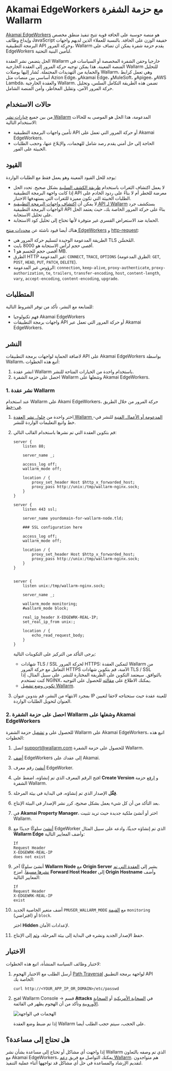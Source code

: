 [وثائق-الهجمات-ptrav]:                ../../attacks-vulns-list.md#path-traversal
[صورة-الهجمات-في-واجهة-المستخدم]:              ../../images/admin-guides/test-attacks-quickstart-sqli-xss.png

# Akamai EdgeWorkers مع حزمة الشفرة Wallarm

[Akamai EdgeWorkers](https://techdocs.akamai.com/edgeworkers/docs) هو منصة حوسبة على الحافة قوية تتيح تنفيذ منطق مخصص وإيداع وظائف JavaScript خفيفة الوزن على الحافة. بالنسبة للعملاء الذين لديهم واجهات البرمجة التطبيقية API وحركة المرور، Wallarm يقدم حزمة شفرة يمكن ان تضاف على EdgeWorkers لتأمين البنية التحتية.

الحل يتضمن نشر العقدة Wallarm خارجيا وحقن الشفرة المخصصة أو السياسات في المنصة المعينة. هذا يمكن توجيه حركة المرور إلى العقدة الخارجية Wallarm للتحليل والحماية من التهديدات المحتملة. تُشار إليها بوصلات Wallarm، وهي تعمل كرابط أساسي بين منصات مثل Azion Edge، وAkamai Edge، وMuleSoft، وApigee، وAWS Lambda، والعقدة الخارجية Wallarm. تضمن هذه الطريقة التكامل السلس، وتحليل حركة المرور الآمن، وتقليل المخاطر، وأمن المنصة الشامل.

## حالات الاستخدام

من بين جميع [خيارات نشر Wallarm](../supported-deployment-options.md) المدعومة، هذا الحل هو الموصى به للحالات الاستخدام التالية:

* تأمين واجهات البرمجة التطبيقية API أو حركة المرور التي تعمل على Akamai EdgeWorkers.
* الحاجة إلى حل أمني يقدم رصد شامل للهجمات، والإبلاغ عنها، وحجب الطلبات الخبيثة على الفور.

## القيود

يوجد للحل القيود المعينة وهو يعمل فقط مع الطلبات الواردة:

* لا يعمل اكتشاف الثغرات باستخدام [طريقة الكشف السلبية](../../about-wallarm/detecting-vulnerabilities.md#passive-detection) بشكل صحيح. تحدد الحل إذا كانت واجهة البرمجة التطبيقية API معرضة للخطر أم لا بناءً على ردود الخادم على الطلبات الخبيثة التي تكون مميزة للثغرات التي يستهدفها الاختبار.
* لا يمكن أن [اكتشاف واجهات البرمجة التطبيقية API لـ Wallarm](../../api-discovery/overview.md) يستكشف جرد الواجهات البرمجة التطبيقية API بناءً على حركة المرور الخاصة بك، حيث يعتمد الحل على تحليل الاستجابة.
* الحماية ضد الاستعراض القسري غير متوفرة لأنها تحتاج إلى تحليل كود الاستجابة.

هناك أيضا قيود ناشئة عن [محددات منتج EdgeWorkers](https://techdocs.akamai.com/edgeworkers/docs/limitations) و [http-request](https://techdocs.akamai.com/edgeworkers/docs/http-request):

* الطريقة المدعومة الوحيدة لتسليم حركة المرور هي TLS المُحسَّن.
* أقصى حجم لرأس الاستجابة هو 8000 بايت.
* أقصى حجم للجسم هو 1 MB.
* الطرق HTTP غير المدعومة: `CONNECT`, `TRACE`, `OPTIONS` (الطرق المدعومة: `GET`, `POST`, `HEAD`, `PUT`, `PATCH`, `DELETE`).
* الرؤوس غير المدعومة: `connection`, `keep-alive`, `proxy-authenticate`, `proxy-authorization`, `te`, `trailers`, `transfer-encoding`, `host`, `content-length`, `vary`, `accept-encoding`, `content-encoding`, `upgrade`.

## المتطلبات

للمتابعة مع النشر، تأكد من توفر الشروط التالية:

* فهم تكنولوجيا Akamai EdgeWorkers
* واجهات برمجة التطبيقات API أو حركة المرور التي تعمل عبر Akamai EdgeWorkers.

## النشر

لاضافة الحماية لواجهات برمجة التطبيقات API على Akamai EdgeWorkers بواسطة Wallarm، أتبع هذه الخطوات:

1. انشر عقدة Wallarm باستخدام واحدة من الخيارات المتاحة للنشر.
1. احصل على حزمة الشفرة Wallarm وشغلها على Akamai EdgeWorkers.

### 1. نشر عقدة Wallarm

عند استخدام Wallarm على Akami EdgeWorkers، حركة المرور من خلال الطريق [في-خط](../inline/overview.md).

1. اختر واحدة من [حلول نشر العقدة Wallarm المدعومة أو الأعمال الفنية](../supported-deployment-options.md#in-line) للنشر في-خط واتبع التعليمات الواردة للنشر.
1. قم بتكوين العقدة التي تم نشرها باستخدام القالب التالي:

    ```
    server {
        listen 80;

        server_name _;

        access_log off;
        wallarm_mode off;

        location / {
            proxy_set_header Host $http_x_forwarded_host;
            proxy_pass http://unix:/tmp/wallarm-nginx.sock;
        }
    }

    server {
        listen 443 ssl;

        server_name yourdomain-for-wallarm-node.tld;

        ### SSL configuration here

        access_log off;
        wallarm_mode off;

        location / {
            proxy_set_header Host $http_x_forwarded_host;
            proxy_pass http://unix:/tmp/wallarm-nginx.sock;
        }
    }


    server {
        listen unix:/tmp/wallarm-nginx.sock;
        
        server_name _;
        
        wallarm_mode monitoring;
        #wallarm_mode block;

        real_ip_header X-EDGEWRK-REAL-IP;
        set_real_ip_from unix:;

        location / {
            echo_read_request_body;
        }
    }
    ```

    يرجى التأكد من التركيز على التكوينات التالية:

    * شهادات TLS / SSL لحركة المرور HTTPS: لتمكين العقدة Wallarm من التعامل مع حركة المرور HTTPS الآمنة، قم بتكوين شهادات TLS / SSL بالتوافق. سيعتمد التكوين على الطريقة المختارة للنشر. على سبيل المثال، إذا كنت تستخدم NGINX، يمكنك الاطلاع على [مقالته](https://docs.nginx.com/nginx/admin-guide/security-controls/terminating-ssl-http/) للحصول على التوجيه.
    * [تكوين وضع تشغيل Wallarm](../../admin-en/configure-wallarm-mode.md).
1. بمجرد الانتهاء من النشر، قم بتدوين عنوان IP للعينة عقدة حيث ستحتاجه لاحقا لتعيين العنوان لتحويل الطلبات الواردة.

### 2. احصل على حزمة الشفرة Wallarm وشغلها على Akamai EdgeWorkers

للحصول على و [تشغيل](https://techdocs.akamai.com/edgeworkers/docs/deploy-hello-world-1) حزمة الشفرة Wallarm على Akamai EdgeWorkers، اتبع هذه الخطوات:

1. اتصل [support@wallarm.com](mailto:support@wallarm.com) للحصول على حزمة الشفرة Wallarm.
1. [أضف](https://techdocs.akamai.com/edgeworkers/docs/add-edgeworkers-to-contract) EdgeWorkers إلى عقدك على Akamai.
1. [أنشئ](https://techdocs.akamai.com/edgeworkers/docs/create-an-edgeworker-id) رقم معرف EdgeWorker.
1. افتح الرقم المعرف الذي تم إنشاؤه، اضغط على **Create Version** و [ارفع](https://techdocs.akamai.com/edgeworkers/docs/deploy-hello-world-1) حزمة الشفرة Wallarm.
1. **فِعِّل** الإصدار الذي تم إنشاؤه، في البداية في بيئة المرحلة.
1. بعد التأكد من أن كل شيء يعمل بشكل صحيح، كرر نشر الإصدار في البيئة الإنتاج.
1. في **Akamai Property Manager**، اختر أو أنشئ ملكية جديدة حيث تريد تثبيت Wallarm.
1. [أنشئ](https://techdocs.akamai.com/edgeworkers/docs/add-the-edgeworker-behavior-1) سلوكًا جديدًا مع EdgeWorker الذي تم إنشاؤه حديثًا، وادعه على سبيل المثال **Wallarm Edge** وأضف المعايير التالية:

    ```
    If 
    Request Header 
    X-EDGEWRK-REAL-IP 
    does not exist
    ```
1. أنشئ سلوكًا آخر  **Wallarm Node** مع **Origin Server** يشير إلى [العقدة التي تم نشرها مسبقا](#1-nشر-عقدة-wallarm). امزج **Forward Host Header** إلى **Origin Hostname** وأضف المعايير التالية:

    ```
    If 
    Request Header 
    X-EDGEWRK-REAL-IP 
    exist
    ```
1. أضف متغير الخاصية الجديد `PMUSER_WALLARM_MODE` مع [القيمة](../../admin-en/configure-wallarm-mode.md) `monitoring` (افتراضي) أو `block`. 

    اختر **Hidden** لإعدادات الأمان.
1. حفظ الإصدار الجديد ونشره في البداية إلى بيئة المرحلة، و[ثم](https://techdocs.akamai.com/api-acceleration/docs/test-stage) إلى الإنتاج.

## الاختبار

لاختبار وظائف السياسة المنشأة، اتبع هذه الخطوات:

1. أرسل الطلب مع الاختبار الهجوم [Path Traversal][وثائق-الهجمات-ptrav] لواجهة برمجة التطبيق API الخاصة بك:

    ```
    curl http://<YOUR_APP_IP_OR_DOMAIN>/etc/passwd
    ```
1. افتح Wallarm Console → قسم **Attacks** في [السحابة الأمريكية](https://us1.my.wallarm.com/attacks) أو [السحابة الأوروبية](https://my.wallarm.com/attacks) وتأكد من أن الهجوم يظهر في القائمة.
    
    ![الهجمات في الواجهة][صورة-الهجمات-في-واجهة-المستخدم]

    إذا تم ضبط وضع العقدة Wallarm على الحجب، سيتم حجب الطلب أيضا.

## هل تحتاج إلى مساعدة؟

إذا واجهت أي مشاكل أو تحتاج إلى مساعدة بشأن نشر Wallarm الذي تم وصفه بالتعاون مع Akamai EdgeWorkers، يمكنك التواصل مع فريق [دعم Wallarm](mailto:support@wallarm.com). هم متواجدون لتقديم الإرشاد والمساعدة في حل أي مشاكل قد تواجهها أثناء عملية التنفيذ.
